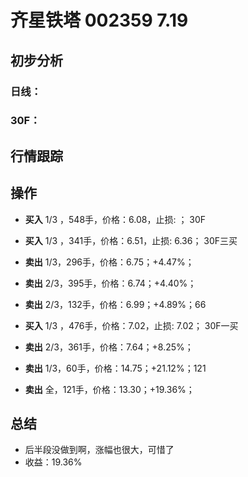 # 齐星铁塔 002359 7.19
## 初步分析
### 日线：
  
### 30F：
  
## 行情跟踪
  
## 操作
  - **买入** 1/3 ，548手，价格：6.08，止损: ； 30F
  - **买入** 1/3 ，341手，价格：6.51，止损: 6.36； 30F三买
  - **卖出** 1/3，296手，价格：6.75；+4.47%；
  - **卖出** 2/3，395手，价格：6.74；+4.40%；
  - **卖出** 2/3，132手，价格：6.99；+4.89%；66

  - **买入** 1/3 ，476手，价格：7.02，止损: 7.02； 30F一买
  - **卖出** 2/3，361手，价格：7.64；+8.25%；
  - **卖出** 1/3，60手，价格：14.75；+21.12%；121
  - **卖出** 全，121手，价格：13.30；+19.36%；

## 总结
  - 后半段没做到啊，涨幅也很大，可惜了
  - 收益：19.36%
  